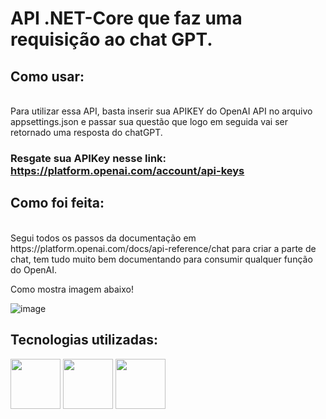 
# API .NET-Core que faz uma requisição ao chat GPT.
## Como usar:
<br>
Para utilizar essa API, basta inserir sua APIKEY do OpenAI API no arquivo appsettings.json e passar sua questão que logo em seguida vai ser retornado uma resposta do chatGPT.

### Resgate sua APIKey nesse link: https://platform.openai.com/account/api-keys

## Como foi feita:
<br>
Segui todos os passos da documentação em https://platform.openai.com/docs/api-reference/chat para criar a parte de chat, tem tudo muito bem documentando para consumir qualquer função do OpenAI. 

Como mostra imagem abaixo!

![image](https://user-images.githubusercontent.com/44777996/224375043-ad094ded-684b-41b5-86b2-4414972a314e.png)

## Tecnologias utilizadas:

<div>
<img src="https://cdn.jsdelivr.net/gh/devicons/devicon/icons/csharp/csharp-original.svg" width="80" /> 
<img src="https://cdn.jsdelivr.net/gh/devicons/devicon/icons/dotnetcore/dotnetcore-original.svg" width="80" />
<img src="https://upload.wikimedia.org/wikipedia/commons/0/04/ChatGPT_logo.svg" width="80" />
</div>
